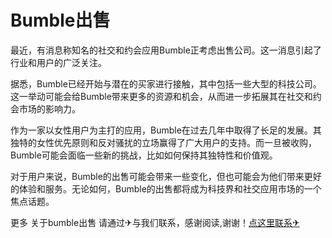 # Bumble出售

最近，有消息称知名的社交和约会应用Bumble正考虑出售公司。这一消息引起了行业和用户的广泛关注。

据悉，Bumble已经开始与潜在的买家进行接触，其中包括一些大型的科技公司。这一举动可能会给Bumble带来更多的资源和机会，从而进一步拓展其在社交和约会市场的影响力。

作为一家以女性用户为主打的应用，Bumble在过去几年中取得了长足的发展。其独特的女性优先原则和反对骚扰的立场赢得了广大用户的支持。而一旦被收购，Bumble可能会面临一些新的挑战，比如如何保持其独特性和价值观。

对于用户来说，Bumble的出售可能会带来一些变化，但也可能会为他们带来更好的体验和服务。无论如何，Bumble的出售都将成为科技界和社交应用市场的一个焦点话题。

更多 关于bumble出售 请通过✈与我们联系，感谢阅读,谢谢！[点这里联系✈](https://abc.k02.cc)